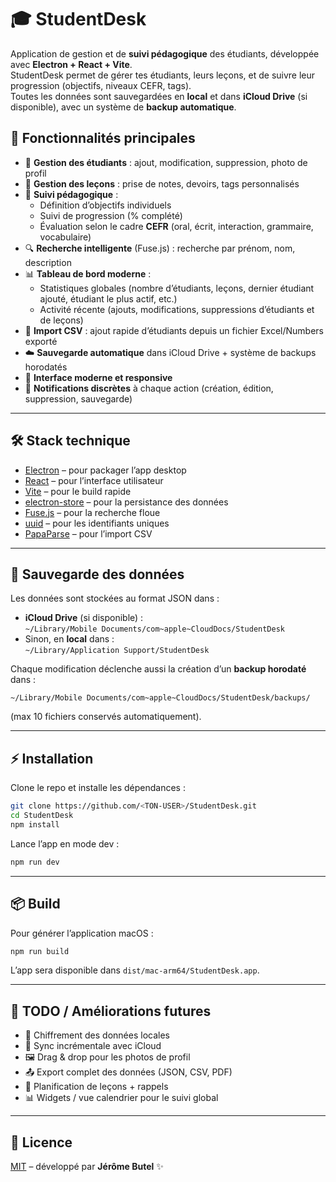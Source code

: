 # 🎓 StudentDesk

Application de gestion et de **suivi pédagogique** des étudiants, développée avec **Electron + React + Vite**.  
StudentDesk permet de gérer tes étudiants, leurs leçons, et de suivre leur progression (objectifs, niveaux CEFR, tags).  
Toutes les données sont sauvegardées en **local** et dans **iCloud Drive** (si disponible), avec un système de **backup automatique**.

## 🚀 Fonctionnalités principales

- 👤 **Gestion des étudiants** : ajout, modification, suppression, photo de profil
- 📝 **Gestion des leçons** : prise de notes, devoirs, tags personnalisés
- 🎯 **Suivi pédagogique** :
  - Définition d’objectifs individuels
  - Suivi de progression (% complété)
  - Évaluation selon le cadre **CEFR** (oral, écrit, interaction, grammaire, vocabulaire)
- 🔍 **Recherche intelligente** (Fuse.js) : recherche par prénom, nom, description
- 📊 **Tableau de bord moderne** :
  - Statistiques globales (nombre d’étudiants, leçons, dernier étudiant ajouté, étudiant le plus actif, etc.)
  - Activité récente (ajouts, modifications, suppressions d’étudiants et de leçons)
- 📂 **Import CSV** : ajout rapide d’étudiants depuis un fichier Excel/Numbers exporté
- ☁️ **Sauvegarde automatique** dans iCloud Drive + système de backups horodatés
- 📱 **Interface moderne et responsive**
- 🔔 **Notifications discrètes** à chaque action (création, édition, suppression, sauvegarde)

---

## 🛠️ Stack technique

- [Electron](https://www.electronjs.org/) – pour packager l’app desktop
- [React](https://react.dev/) – pour l’interface utilisateur
- [Vite](https://vitejs.dev/) – pour le build rapide
- [electron-store](https://github.com/sindresorhus/electron-store) – pour la persistance des données
- [Fuse.js](https://fusejs.io/) – pour la recherche floue
- [uuid](https://www.npmjs.com/package/uuid) – pour les identifiants uniques
- [PapaParse](https://www.papaparse.com/) – pour l’import CSV

---

## 💾 Sauvegarde des données

Les données sont stockées au format JSON dans :

- **iCloud Drive** (si disponible) :  
  `~/Library/Mobile Documents/com~apple~CloudDocs/StudentDesk`
- Sinon, en **local** dans :  
  `~/Library/Application Support/StudentDesk`

Chaque modification déclenche aussi la création d’un **backup horodaté** dans :

```
~/Library/Mobile Documents/com~apple~CloudDocs/StudentDesk/backups/
```

(max 10 fichiers conservés automatiquement).

---

## ⚡ Installation

Clone le repo et installe les dépendances :

```bash
git clone https://github.com/<TON-USER>/StudentDesk.git
cd StudentDesk
npm install
```

Lance l’app en mode dev :

```bash
npm run dev
```

---

## 📦 Build

Pour générer l’application macOS :

```bash
npm run build
```

L’app sera disponible dans `dist/mac-arm64/StudentDesk.app`.

---

## 📝 TODO / Améliorations futures

- 🔑 Chiffrement des données locales
- 🔄 Sync incrémentale avec iCloud
- 🖼️ Drag & drop pour les photos de profil
- 📤 Export complet des données (JSON, CSV, PDF)
- 📆 Planification de leçons + rappels
- 📊 Widgets / vue calendrier pour le suivi global

---

## 📜 Licence

[MIT](./LICENSE) – développé par **Jérôme Butel** ✨
